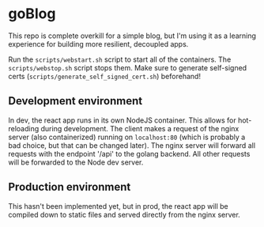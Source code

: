 # goBlog

This repo is complete overkill for a simple blog, but I'm using it as a learning experience for building more resilient, decoupled apps.

Run the `scripts/webstart.sh` script to start all of the containers. The `scripts/webstop.sh` script stops them. Make sure to generate self-signed certs (`scripts/generate_self_signed_cert.sh`) beforehand! 

## Development environment

In dev, the react app runs in its own NodeJS container. This allows for hot-reloading during development. The client makes a request of the nginx server (also containerized) running on `localhost:80` (which is probably a bad choice, but that can be changed later). The nginx server will forward all requests with the endpoint '/api' to the golang backend. All other requests will be forwarded to the Node dev server.

## Production environment

This hasn't been implemented yet, but in prod, the react app will be compiled down to static files and served directly from the nginx server.

